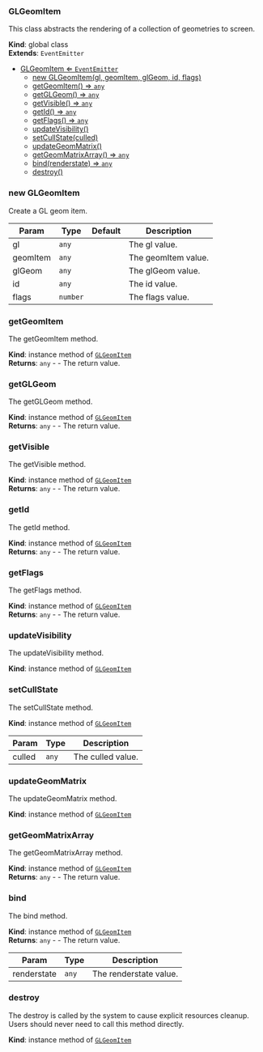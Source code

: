 <a name="GLGeomItem"></a>

### GLGeomItem 
This class abstracts the rendering of a collection of geometries to screen.

**Kind**: global class  
**Extends**: <code>EventEmitter</code>  

* [GLGeomItem ⇐ <code>EventEmitter</code>](#GLGeomItem)
    * [new GLGeomItem(gl, geomItem, glGeom, id, flags)](#new-GLGeomItem)
    * [getGeomItem() ⇒ <code>any</code>](#getGeomItem)
    * [getGLGeom() ⇒ <code>any</code>](#getGLGeom)
    * [getVisible() ⇒ <code>any</code>](#getVisible)
    * [getId() ⇒ <code>any</code>](#getId)
    * [getFlags() ⇒ <code>any</code>](#getFlags)
    * [updateVisibility()](#updateVisibility)
    * [setCullState(culled)](#setCullState)
    * [updateGeomMatrix()](#updateGeomMatrix)
    * [getGeomMatrixArray() ⇒ <code>any</code>](#getGeomMatrixArray)
    * [bind(renderstate) ⇒ <code>any</code>](#bind)
    * [destroy()](#destroy)

<a name="new_GLGeomItem_new"></a>

### new GLGeomItem
Create a GL geom item.


| Param | Type | Default | Description |
| --- | --- | --- | --- |
| gl | <code>any</code> |  | The gl value. |
| geomItem | <code>any</code> |  | The geomItem value. |
| glGeom | <code>any</code> |  | The glGeom value. |
| id | <code>any</code> |  | The id value. |
| flags | <code>number</code> | <code></code> | The flags value. |

<a name="GLGeomItem+getGeomItem"></a>

### getGeomItem
The getGeomItem method.

**Kind**: instance method of [<code>GLGeomItem</code>](#GLGeomItem)  
**Returns**: <code>any</code> - - The return value.  
<a name="GLGeomItem+getGLGeom"></a>

### getGLGeom
The getGLGeom method.

**Kind**: instance method of [<code>GLGeomItem</code>](#GLGeomItem)  
**Returns**: <code>any</code> - - The return value.  
<a name="GLGeomItem+getVisible"></a>

### getVisible
The getVisible method.

**Kind**: instance method of [<code>GLGeomItem</code>](#GLGeomItem)  
**Returns**: <code>any</code> - - The return value.  
<a name="GLGeomItem+getId"></a>

### getId
The getId method.

**Kind**: instance method of [<code>GLGeomItem</code>](#GLGeomItem)  
**Returns**: <code>any</code> - - The return value.  
<a name="GLGeomItem+getFlags"></a>

### getFlags
The getFlags method.

**Kind**: instance method of [<code>GLGeomItem</code>](#GLGeomItem)  
**Returns**: <code>any</code> - - The return value.  
<a name="GLGeomItem+updateVisibility"></a>

### updateVisibility
The updateVisibility method.

**Kind**: instance method of [<code>GLGeomItem</code>](#GLGeomItem)  
<a name="GLGeomItem+setCullState"></a>

### setCullState
The setCullState method.

**Kind**: instance method of [<code>GLGeomItem</code>](#GLGeomItem)  

| Param | Type | Description |
| --- | --- | --- |
| culled | <code>any</code> | The culled value. |

<a name="GLGeomItem+updateGeomMatrix"></a>

### updateGeomMatrix
The updateGeomMatrix method.

**Kind**: instance method of [<code>GLGeomItem</code>](#GLGeomItem)  
<a name="GLGeomItem+getGeomMatrixArray"></a>

### getGeomMatrixArray
The getGeomMatrixArray method.

**Kind**: instance method of [<code>GLGeomItem</code>](#GLGeomItem)  
**Returns**: <code>any</code> - - The return value.  
<a name="GLGeomItem+bind"></a>

### bind
The bind method.

**Kind**: instance method of [<code>GLGeomItem</code>](#GLGeomItem)  
**Returns**: <code>any</code> - - The return value.  

| Param | Type | Description |
| --- | --- | --- |
| renderstate | <code>any</code> | The renderstate value. |

<a name="GLGeomItem+destroy"></a>

### destroy
The destroy is called by the system to cause explicit resources cleanup.
Users should never need to call this method directly.

**Kind**: instance method of [<code>GLGeomItem</code>](#GLGeomItem)  
